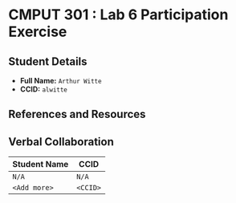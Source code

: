 # CMPUT 301 : Lab 6 Participation Exercise

## Student Details

- **Full Name:** `Arthur Witte`
- **CCID:** `alwitte`

## References and Resources

## Verbal Collaboration

| Student Name | CCID      |
| ------------ | --------- |
| `N/A`        | `N/A`     |
| `<Add more>` | `<CCID>`  |
